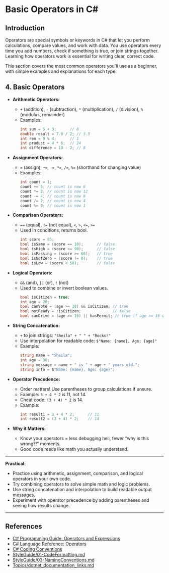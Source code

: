 # Basic Operators in C#

## Introduction

Operators are special symbols or keywords in C# that let you perform calculations, compare values, and work with data. You use operators every time you add numbers, check if something is true, or join strings together. Learning how operators work is essential for writing clear, correct code.

This section covers the most common operators you'll use as a beginner, with simple examples and explanations for each type.

## 4. Basic Operators

- **Arithmetic Operators:**
  - `+` (addition), `-` (subtraction), `*` (multiplication), `/` (division), `%` (modulus, remainder)
  - Examples:
    ```csharp
    int sum = 5 + 3;      // 8
    double result = 7.0 / 2; // 3.5
    int rem = 9 % 4;      // 1
    int product = 4 * 6;  // 24
    int difference = 10 - 2; // 8
    ```

- **Assignment Operators:**
  - `=` (assign), `+=`, `-=`, `*=`, `/=`, `%=` (shorthand for changing value)
  - Examples:
    ```csharp
    int count = 1;
    count += 5; // count is now 6
    count *= 2; // count is now 12
    count -= 4; // count is now 8
    count /= 2; // count is now 4
    count %= 3; // count is now 1
    ```

- **Comparison Operators:**
  - `==` (equal), `!=` (not equal), `<`, `>`, `<=`, `>=`
  - Used in conditions, returns bool.
    ```csharp
    int score = 85;
    bool isSame = (score == 10);      // false
    bool isHigh = (score >= 90);      // false
    bool isPassing = (score >= 60);   // true
    bool isNotZero = (score != 0);    // true
    bool isLow = (score < 50);        // false
    ```

- **Logical Operators:**
  - `&&` (and), `||` (or), `!` (not)
  - Used to combine or invert boolean values.
    ```csharp
    bool isCitizen = true;
    int age = 20;
    bool canVote = (age >= 18) && isCitizen; // true
    bool notReady = !isCitizen;              // false
    bool canDrive = (age >= 16) || hasPermit; // true if age >= 16 or hasPermit is true
    ```

- **String Concatenation:**
  - `+` to join strings: `"Sheila" + " " + "Rocks!"`
  - Use interpolation for readable code: `$"Name: {name}, Age: {age}"`
  - Example:
    ```csharp
    string name = "Sheila";
    int age = 30;
    string message = name + " is " + age + " years old.";
    string info = $"Name: {name}, Age: {age}";
    ```

- **Operator Precedence:**
  - Order matters! Use parentheses to group calculations if unsure.
  - Example: `3 + 4 * 2` is 11, not 14.
  - Cheat code: `(3 + 4) * 2` is 14.
  - Example:
    ```csharp
    int result1 = 3 + 4 * 2;      // 11
    int result2 = (3 + 4) * 2;    // 14
    ```

- **Why it Matters:**
  - Know your operators = less debugging hell, fewer “why is this wrong?!” moments.
  - Good code reads like math you actually understand.

---

**Practical:**
- Practice using arithmetic, assignment, comparison, and logical operators in your own code.
- Try combining operators to solve simple math and logic problems.
- Use string concatenation and interpolation to build readable output messages.
- Experiment with operator precedence by adding parentheses and seeing how results change.

---

## References
- [C# Programming Guide: Operators and Expressions](https://learn.microsoft.com/en-us/dotnet/csharp/programming-guide/statements-expressions-operators/)
- [C# Language Reference: Operators](https://learn.microsoft.com/en-us/dotnet/csharp/language-reference/operators/)
- [C# Coding Conventions](https://learn.microsoft.com/en-us/dotnet/csharp/programming-guide/inside-a-program/coding-conventions)
- [StyleGuide/01-CodeFormatting.md](../StyleGuide/01-CodeFormatting.md)
- [StyleGuide/03-NamingConventions.md](../StyleGuide/03-NamingConventions.md)
- [Topics/dotnet_documentation_links.md](dotnet_documentation_links.md)


